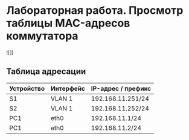 # Лабораторная работа. Просмотр таблицы MAC-адресов коммутатора 

![])
## Таблица адресации

  Устройство  |   Интерфейс   | IP-адрес / префикс
------------- | ------------- | -------------
S1            | VLAN 1        | 192.168.11.251/24
S2            | VLAN 1        | 192.168.11.252/24
PC1           | eth0          | 192.168.11.1/24
PC1           | eth0          | 192.168.11.2/24
